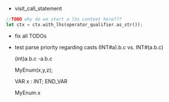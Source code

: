 - visit_call_statement

```rust
//TODO why do we start a lhs context here???
let ctx = ctx.with_lhs(operator_qualifier.as_str());
```

- fix all TODOs

- test parse priority regarding casts
  (INT#a).b.c vs. INT#(a.b.c)


  (int)a.b.c
  -a.b.c

    MyEnum(x,y,z);

    VAR
        x : INT;
    END_VAR


  MyEnum.x